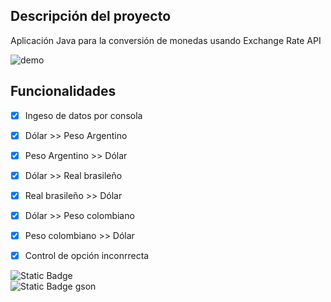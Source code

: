 ## Descripción del proyecto
Aplicación Java para la conversión de monedas usando Exchange Rate API

![demo](https://github.com/user-attachments/assets/6131d3c0-c378-48de-b53e-ace0c1d8a150)

## Funcionalidades
- [x] Ingeso de datos por consola
- [x] Dólar >> Peso Argentino
- [x] Peso Argentino >> Dólar
- [x] Dólar >> Real brasileño
- [x] Real brasileño >> Dólar
- [x] Dólar >> Peso colombiano
- [x] Peso colombiano >> Dólar
- [x] Control de opción inconrrecta



![Static Badge](https://img.shields.io/badge/java-white?style=for-the-badge&logo=openjdk&logoColor=white&labelColor=black)
<br>
![Static Badge gson](https://img.shields.io/badge/gson-white?style=for-the-badge&logo=cbc&logoColor=white&labelColor=%23FF2E63)
